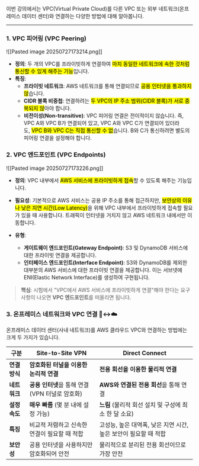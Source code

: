 
이번 강의에서는 VPC(Virtual Private Cloud)를 다른 VPC 또는 외부 네트워크(온프레미스 데이터 센터)와 연결하는 다양한 방법에 대해 알아봅니다.

---

### 1. VPC 피어링 (VPC Peering)

![[Pasted image 20250727173214.png]]

- **정의**: 두 개의 VPC를 프라이빗하게 연결하여 <mark class="hltr-red">마치 동일한 네트워크에 속한 것처럼 통신할 수 있게 해주는 기능</mark>입니다.
- **특징**:
    - **프라이빗 네트워크**: AWS 네트워크를 통해 연결되므로 <mark class="hltr-red">공용 인터넷을 통과하지 않</mark>습니다.
    - **CIDR 블록 비중첩**: 연결하려는 <mark class="hltr-red">두 VPC의 IP 주소 범위(CIDR 블록)가 서로 중복되지 않</mark>아야 합니다.
    - **비전이성(Non-transitive)**: VPC 피어링 연결은 전이적이지 않습니다. 즉, VPC A와 VPC B가 연결되어 있고, VPC A와 VPC C가 연결되어 있더라도, <mark class="hltr-red">VPC B와 VPC C는 직접 통신할 수 없</mark>습니다. B와 C가 통신하려면 별도의 피어링 연결을 설정해야 합니다.

### 2. VPC 엔드포인트 (VPC Endpoints)

![[Pasted image 20250727173226.png]]

- **정의**: VPC 내부에서 <mark class="hltr-red">AWS 서비스에 프라이빗하게 접속</mark>할 수 있도록 해주는 기능입니다.
- **필요성**: 기본적으로 AWS 서비스는 공용 IP 주소를 통해 접근하지만, <mark class="hltr-red">보안상의 이유나 낮은 지연 시간(Low Latency)</mark>을 위해 VPC 내부에서 프라이빗하게 접속할 필요가 있을 때 사용합니다. 트래픽이 인터넷을 거치지 않고 AWS 네트워크 내에서만 이동합니다.

- **유형**:
    - **게이트웨이 엔드포인트(Gateway Endpoint)**: S3 및 DynamoDB 서비스에 대한 프라이빗 연결을 제공합니다.
    - **인터페이스 엔드포인트(Interface Endpoint)**: S3와 DynamoDB를 제외한 대부분의 AWS 서비스에 대한 프라이빗 연결을 제공합니다. 이는 서브넷에 ENI(Elastic Network Interface)를 생성하여 구현됩니다.


> **핵심**: 시험에서 "VPC에서 AWS 서비스에 프라이빗하게 연결"해야 한다는 요구사항이 나오면 **VPC 엔드포인트**를 떠올리면 됩니다.

### 3. 온프레미스 네트워크와 VPC 연결 🏢↔️☁️

온프레미스 데이터 센터(사내 네트워크)를 AWS 클라우드 VPC와 연결하는 방법에는 크게 두 가지가 있습니다.

|구분|Site-to-Site VPN|Direct Connect|
|---|---|---|
|**연결 방식**|**암호화된 터널을 이용한 논리적 연결**|**전용 회선을 이용한 물리적 연결**|
|**네트워크**|**공용 인터넷**을 통해 연결 (VPN 터널로 암호화)|**AWS와 연결된 전용 회선**을 통해 연결|
|**설정 속도**|**매우 빠름** (몇 분 내에 설정 가능)|**느림** (물리적 회선 설치 및 구성에 최소 한 달 소요)|
|**특징**|비교적 저렴하고 신속한 연결이 필요할 때 적합|고성능, 높은 대역폭, 낮은 지연 시간, 높은 보안이 필요할 때 적합|
|**보안성**|공용 인터넷을 사용하지만 암호화되어 안전|물리적으로 분리된 전용 회선이므로 가장 안전|
